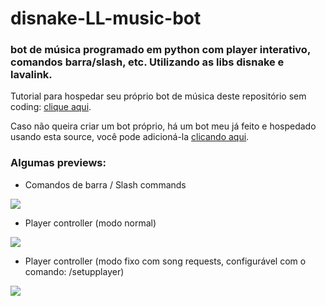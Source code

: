 # disnake-LL-music-bot
### bot de música programado em python com player interativo, comandos barra/slash, etc. Utilizando as libs disnake e lavalink.


Tutorial para hospedar seu próprio bot de música deste repositório sem coding: [clique aqui](https://github.com/zRitsu/disnake-LL-music-bot/wiki).
<br/>

Caso não queira criar um bot próprio, há um bot meu já feito e hospedado usando esta source, você pode adicioná-la [clicando aqui](https://discord.com/api/oauth2/authorize?client_id=825460549419794462&permissions=397564505200&scope=bot%20applications.commands).

### Algumas previews:

- Comandos de barra / Slash commands

![](https://media.discordapp.net/attachments/480195401543188483/906456601496539166/unknown.png)

- Player controller (modo normal)

![](https://cdn.discordapp.com/attachments/480195401543188483/917249722702520381/unknown.png)

- Player controller (modo fixo com song requests, configurável com o comando: /setupplayer)

![](https://media.discordapp.net/attachments/480195401543188483/917307619495018526/unknown.png)